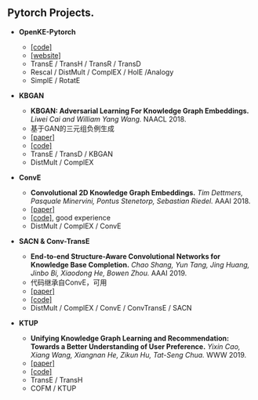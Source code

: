 ## Pytorch Projects.

- **OpenKE-Pytorch**
  - [[code]](https://github.com/thunlp/OpenKE/tree/OpenKE-PyTorch)
  - [[website]](http://openke.thunlp.org/)
  - TransE / TransH / TransR / TransD
  - Rescal / DistMult / ComplEX / HolE /Analogy
  - SimplE / RotatE
  
- **KBGAN**
  - **KBGAN: Adversarial Learning For Knowledge Graph Embeddings.** *Liwei Cai and William Yang Wang.* NAACL 2018.
  - 基于GAN的三元组负例生成
  - [[paper]](https://www.aclweb.org/anthology/N18-1133)
  - [[code]](https://github.com/cai-lw/KBGAN)
  - TransE / TransD / KBGAN
  - DistMult / ComplEX

- **ConvE**
  - **Convolutional 2D Knowledge Graph Embeddings.** *Tim Dettmers, Pasquale Minervini, Pontus Stenetorp, Sebastian Riedel.* AAAI 2018.
  - [[paper]](https://www.aaai.org/ocs/index.php/AAAI/AAAI18/paper/download/17366/15884)
  - [[code]](https://github.com/TimDettmers/ConvE), good experience
  - DistMult / ComplEX / ConvE

- **SACN & Conv-TransE**
  - **End-to-end Structure-Aware Convolutional Networks for Knowledge Base Completion.** *Chao Shang, Yun Tang, Jing Huang, Jinbo Bi, Xiaodong He, Bowen Zhou.* AAAI 2019.
  - 代码继承自ConvE，可用
  - [[paper]](https://arxiv.org/abs/1811.04441)
  - [[code]](https://github.com/JD-AI-Research-Silicon-Valley/SACN)
  - DistMult / ComplEX / ConvE / ConvTransE / SACN

- **KTUP**
  - **Unifying Knowledge Graph Learning and Recommendation: Towards a Better Understanding of User Preference.** *Yixin Cao, Xiang Wang, Xiangnan He, Zikun Hu, Tat-Seng Chua.* WWW 2019.
  - [[paper]](https://www.comp.nus.edu.sg/~xiangnan/papers/www19-KGRec.pdf)
  - [[code]](https://github.com/TaoMiner/joint-kg-recommender)
  - TransE / TransH
  - COFM / KTUP
  
